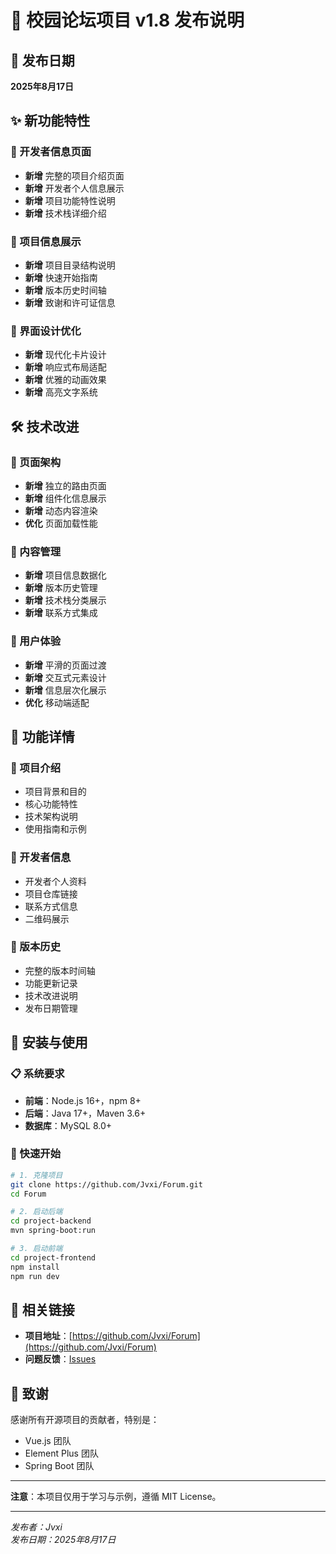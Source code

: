 # 🚀 校园论坛项目 v1.8 发布说明

## 📅 发布日期
**2025年8月17日**

## ✨ 新功能特性

### 🎯 开发者信息页面
- **新增** 完整的项目介绍页面
- **新增** 开发者个人信息展示
- **新增** 项目功能特性说明
- **新增** 技术栈详细介绍

### 🔧 项目信息展示
- **新增** 项目目录结构说明
- **新增** 快速开始指南
- **新增** 版本历史时间轴
- **新增** 致谢和许可证信息

### 🎨 界面设计优化
- **新增** 现代化卡片设计
- **新增** 响应式布局适配
- **新增** 优雅的动画效果
- **新增** 高亮文字系统

## 🛠️ 技术改进

### 🎯 页面架构
- **新增** 独立的路由页面
- **新增** 组件化信息展示
- **新增** 动态内容渲染
- **优化** 页面加载性能

### 🔧 内容管理
- **新增** 项目信息数据化
- **新增** 版本历史管理
- **新增** 技术栈分类展示
- **新增** 联系方式集成

### 🎨 用户体验
- **新增** 平滑的页面过渡
- **新增** 交互式元素设计
- **新增** 信息层次化展示
- **优化** 移动端适配

## 📱 功能详情

### 🎯 项目介绍
- 项目背景和目的
- 核心功能特性
- 技术架构说明
- 使用指南和示例

### 🔧 开发者信息
- 开发者个人资料
- 项目仓库链接
- 联系方式信息
- 二维码展示

### 🎨 版本历史
- 完整的版本时间轴
- 功能更新记录
- 技术改进说明
- 发布日期管理

## 🚀 安装与使用

### 📋 系统要求
- **前端**：Node.js 16+，npm 8+
- **后端**：Java 17+，Maven 3.6+
- **数据库**：MySQL 8.0+

### 🚀 快速开始
```bash
# 1. 克隆项目
git clone https://github.com/Jvxi/Forum.git
cd Forum

# 2. 启动后端
cd project-backend
mvn spring-boot:run

# 3. 启动前端
cd project-frontend
npm install
npm run dev
```

## 🔗 相关链接

- **项目地址**：[https://github.com/Jvxi/Forum](https://github.com/Jvxi/Forum)
- **问题反馈**：[Issues](https://github.com/Jvxi/Forum/issues)

## 🙏 致谢

感谢所有开源项目的贡献者，特别是：
- Vue.js 团队
- Element Plus 团队
- Spring Boot 团队

---

**注意**：本项目仅用于学习与示例，遵循 MIT License。

---

*发布者：Jvxi*  
*发布日期：2025年8月17日*
